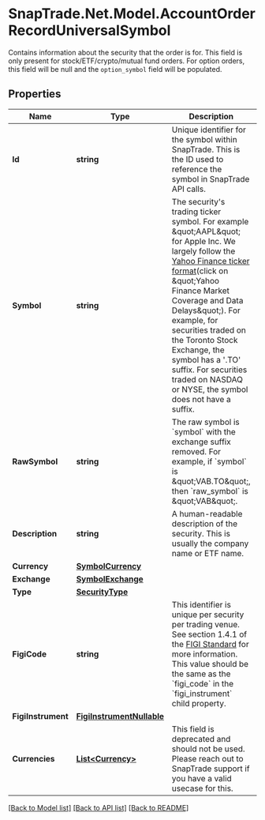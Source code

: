 # SnapTrade.Net.Model.AccountOrderRecordUniversalSymbol
Contains information about the security that the order is for. This field is only present for stock/ETF/crypto/mutual fund orders. For option orders, this field will be null and the `option_symbol` field will be populated.

## Properties

Name | Type | Description | Notes
------------ | ------------- | ------------- | -------------
**Id** | **string** | Unique identifier for the symbol within SnapTrade. This is the ID used to reference the symbol in SnapTrade API calls. | 
**Symbol** | **string** | The security&#39;s trading ticker symbol. For example \&quot;AAPL\&quot; for Apple Inc. We largely follow the [Yahoo Finance ticker format](https://help.yahoo.com/kb/SLN2310.html)(click on \&quot;Yahoo Finance Market Coverage and Data Delays\&quot;). For example, for securities traded on the Toronto Stock Exchange, the symbol has a &#39;.TO&#39; suffix. For securities traded on NASDAQ or NYSE, the symbol does not have a suffix. | 
**RawSymbol** | **string** | The raw symbol is &#x60;symbol&#x60; with the exchange suffix removed. For example, if &#x60;symbol&#x60; is \&quot;VAB.TO\&quot;, then &#x60;raw_symbol&#x60; is \&quot;VAB\&quot;. | 
**Description** | **string** | A human-readable description of the security. This is usually the company name or ETF name. | [optional] 
**Currency** | [**SymbolCurrency**](SymbolCurrency.md) |  | 
**Exchange** | [**SymbolExchange**](SymbolExchange.md) |  | [optional] 
**Type** | [**SecurityType**](SecurityType.md) |  | 
**FigiCode** | **string** | This identifier is unique per security per trading venue. See section 1.4.1 of the [FIGI Standard](https://www.openfigi.com/assets/local/figi-allocation-rules.pdf) for more information. This value should be the same as the &#x60;figi_code&#x60; in the &#x60;figi_instrument&#x60; child property. | [optional] 
**FigiInstrument** | [**FigiInstrumentNullable**](FigiInstrumentNullable.md) |  | [optional] 
**Currencies** | [**List&lt;Currency&gt;**](Currency.md) | This field is deprecated and should not be used. Please reach out to SnapTrade support if you have a valid usecase for this. | 

[[Back to Model list]](../README.md#documentation-for-models) [[Back to API list]](../README.md#documentation-for-api-endpoints) [[Back to README]](../README.md)


